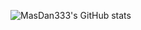![MasDan333's GitHub stats](https://github-readme-stats.vercel.app/api?username=MasDan333&theme=cobalt&show_icons=true)
